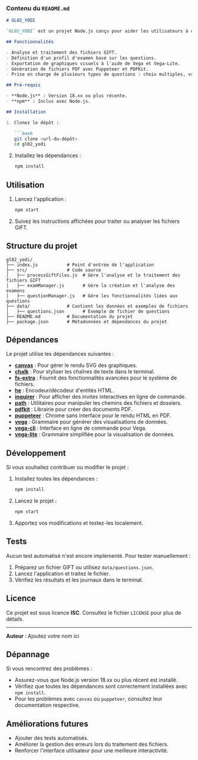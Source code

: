 
### Contenu du `README.md`

```markdown
# GL02_YODI

`GL02_YODI` est un projet Node.js conçu pour aider les utilisateurs à créer et gérer des fichiers GIFT (General Import Format Technology) destinés à des usages pédagogiques. Il inclut des fonctionnalités pour analyser, traiter et générer des fichiers de questions, ainsi que pour exporter des visualisations et des documents PDF.

## Fonctionnalités

- Analyse et traitement des fichiers GIFT.
- Définition d'un profil d'examen basé sur les questions.
- Exportation de graphiques visuels à l'aide de Vega et Vega-Lite.
- Génération de fichiers PDF avec Puppeteer et PDFKit.
- Prise en charge de plusieurs types de questions : choix multiples, vrai/faux, réponse courte, association, lacunes (cloze), et plus encore.

## Pré-requis

- **Node.js** : Version 18.xx ou plus récente.
- **npm** : Inclus avec Node.js.

## Installation

1. Clonez le dépôt :

   ```bash
   git clone <url-du-dépôt>
   cd gl02_yodi
   ```

2. Installez les dépendances :

   ```bash
   npm install
   ```

## Utilisation

1. Lancez l'application :

   ```bash
   npm start
   ```

2. Suivez les instructions affichées pour traiter ou analyser les fichiers GIFT.

## Structure du projet

```plaintext
gl02_yodi/
├── index.js           # Point d'entrée de l'application
├── src/               # Code source
│   ├── processGiftFiles.js  # Gère l'analyse et le traitement des fichiers GIFT
│   ├── examManager.js       # Gère la création et l'analyse des examens
│   ├── questionManager.js   # Gère les fonctionnalités liées aux questions
├── data/              # Contient les données et exemples de fichiers
│   ├── questions.json       # Exemple de fichier de questions
├── README.md          # Documentation du projet
├── package.json       # Métadonnées et dépendances du projet
```

## Dépendances

Le projet utilise les dépendances suivantes :

- **[canvas](https://www.npmjs.com/package/canvas)** : Pour gérer le rendu SVG des graphiques.
- **[chalk](https://www.npmjs.com/package/chalk)** : Pour styliser les chaînes de texte dans le terminal.
- **[fs-extra](https://www.npmjs.com/package/fs-extra)** : Fournit des fonctionnalités avancées pour le système de fichiers.
- **[he](https://www.npmjs.com/package/he)** : Encodeur/décodeur d'entités HTML.
- **[inquirer](https://www.npmjs.com/package/inquirer)** : Pour afficher des invites interactives en ligne de commande.
- **[path](https://www.npmjs.com/package/path)** : Utilitaires pour manipuler les chemins des fichiers et dossiers.
- **[pdfkit](https://www.npmjs.com/package/pdfkit)** : Librairie pour créer des documents PDF.
- **[puppeteer](https://www.npmjs.com/package/puppeteer)** : Chrome sans interface pour le rendu HTML en PDF.
- **[vega](https://www.npmjs.com/package/vega)** : Grammaire pour générer des visualisations de données.
- **[vega-cli](https://www.npmjs.com/package/vega-cli)** : Interface en ligne de commande pour Vega.
- **[vega-lite](https://www.npmjs.com/package/vega-lite)** : Grammaire simplifiée pour la visualisation de données.

## Développement

Si vous souhaitez contribuer ou modifier le projet :

1. Installez toutes les dépendances :

   ```bash
   npm install
   ```

2. Lancez le projet :

   ```bash
   npm start
   ```

3. Apportez vos modifications et testez-les localement.

## Tests

Aucun test automatisé n'est encore implémenté. Pour tester manuellement :

1. Préparez un fichier GIFT ou utilisez `data/questions.json`.
2. Lancez l'application et traitez le fichier.
3. Vérifiez les résultats et les journaux dans le terminal.

## Licence

Ce projet est sous licence **ISC**. Consultez le fichier `LICENSE` pour plus de détails.

---

**Auteur** : Ajoutez votre nom ici

## Dépannage

Si vous rencontrez des problèmes :
- Assurez-vous que Node.js version 18.xx ou plus récent est installé.
- Vérifiez que toutes les dépendances sont correctement installées avec `npm install`.
- Pour les problèmes avec `canvas` ou `puppeteer`, consultez leur documentation respective.

## Améliorations futures

- Ajouter des tests automatisés.
- Améliorer la gestion des erreurs lors du traitement des fichiers.
- Renforcer l'interface utilisateur pour une meilleure interactivité.
```

